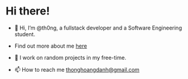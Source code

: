 # Hi there!

- 👋 Hi, I’m @th0ng, a fullstack developer and a Software Engineering student.
- Find out more about me [here](https://thongzxje.netlify.app)

- 👀 I work on random projects in my free-time.
- 📫 How to reach me thonghoangdanh@gmail.com

<!---
th0ng/th0ng is a ✨ special ✨ repository because its `README.md` (this file) appears on your GitHub profile.
You can click the Preview link to take a look at your changes.
--->
